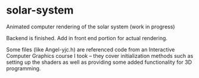 # solar-system
Animated computer rendering of the solar system (work in progress)

Backend is finished.  Add in front end portion for actual rendering.

Some files (like Angel-yjc.h) are referenced code from an Interactive Computer Graphics course I took – they cover initialization methods such as setting up the shaders as well as providing some added functionality for 3D programming.
